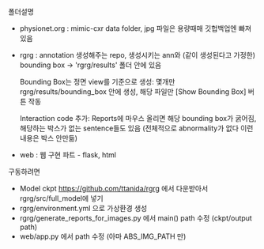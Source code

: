 폴더설명
- physionet.org : mimic-cxr data folder, jpg 파일은 용량때매 깃헙백업엔 빠져있음 
- rgrg : annotation 생성해주는 repo, 생성시키는 ann와 (같이 생성된다고 가정한) bounding box -> 'rgrg/results' 폴더 안에 있음
  
  Bounding Box는 정면 view를 기준으로 생성: 몇개만 rgrg/results/bounding_box 안에 생성, 해당 파일만 [Show Bounding Box] 버튼 작동
  
  Interaction code 추가: Reports에 마우스 올리면 해당 bounding box가 굵어짐, 해당하는 박스가 없는 sentence들도 있음 (전체적으로 abnormality가 없다 이런 내용은 박스 안만듦)
- web : 웹 구현 파트 - flask, html 

구동하려면
- Model ckpt https://github.com/ttanida/rgrg 에서 다운받아서 rgrg/src/full_model에 넣기 
- rgrg/environment.yml 으로 가상환경 생성
- rgrg/generate_reports_for_images.py 에서 main() path 수정 (ckpt/output path)
- web/app.py 에서 path 수정 (아마 ABS_IMG_PATH 만)
